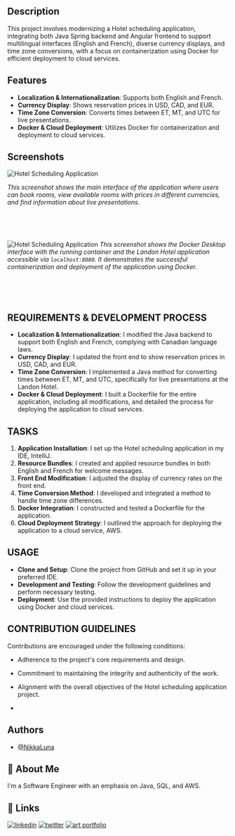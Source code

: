 
## Description

This project involves modernizing a Hotel scheduling application, integrating both Java Spring backend and Angular frontend to support multilingual interfaces (English and French), diverse currency displays, and time zone conversions, with a focus on containerization using Docker for efficient deployment to cloud services.


## Features

- **Localization & Internationalization**: Supports both English and French.
- **Currency Display**: Shows reservation prices in USD, CAD, and EUR.
- **Time Zone Conversion**: Converts times between ET, MT, and UTC for live presentations.
- **Docker & Cloud Deployment**: Utilizes Docker for containerization and deployment to cloud services.



## Screenshots

![Hotel Scheduling Application](https://github.com/NikkaLuna/HotelSchedulingApplication_Java_Spring_Multithreading_with_Docker/blob/D387/Hotel%20Scheduling%20Application.png)

*This screenshot shows the main interface of the application where users can book rooms, view available rooms with prices in different currencies, and find information about live presentations.*

<br><br><br>

![Hotel Scheduling Application](https://github.com/NikkaLuna/HotelSchedulingApplication_Java_Spring_Multithreading_with_Docker/blob/D387/Docker%20Deployment.png)
*This screenshot shows the Docker Desktop interface with the running container and the Landon Hotel application accessible via `localhost:8080`. It demonstrates the successful containerization and deployment of the application using Docker.*

<br><br><br>

## REQUIREMENTS & DEVELOPMENT PROCESS

- **Localization & Internationalization**: I modified the Java backend to support both English and French, complying with Canadian language laws.
- **Currency Display**: I updated the front end to show reservation prices in USD, CAD, and EUR.
- **Time Zone Conversion**: I implemented a Java method for converting times between ET, MT, and UTC, specifically for live presentations at the Landon Hotel.
- **Docker & Cloud Deployment**: I built a Dockerfile for the entire application, including all modifications, and detailed the process for deploying the application to cloud services.


## TASKS

1. **Application Installation**: I set up the Hotel scheduling application in my IDE, IntelliJ.
2. **Resource Bundles**: I created and applied resource bundles in both English and French for welcome messages.
3. **Front End Modification**: I adjusted the display of currency rates on the front end.
4. **Time Conversion Method**: I developed and integrated a method to handle time zone differences.
5. **Docker Integration**: I constructed and tested a Dockerfile for the application.
6. **Cloud Deployment Strategy**: I outlined the approach for deploying the application to a cloud service, AWS.


## USAGE

- **Clone and Setup**: Clone the project from GitHub and set it up in your preferred IDE.
- **Development and Testing**: Follow the development guidelines and perform necessary testing.
- **Deployment**: Use the provided instructions to deploy the application using Docker and cloud services.

## CONTRIBUTION GUIDELINES

Contributions are encouraged under the following conditions:
- Adherence to the project's core requirements and design.
- Commitment to maintaining the integrity and authenticity of the work.
- Alignment with the overall objectives of the Hotel scheduling application project.

- 


## Authors

- [@NikkaLuna](https://github.com/NikkaLuna)


## 🚀 About Me
I'm a Software Engineer with an emphasis on Java, SQL, and AWS.  


## 🔗 Links
[![linkedin](https://img.shields.io/badge/linkedin-0A66C2?style=for-the-badge&logo=linkedin&logoColor=white)](https://www.linkedin.com/in/andrea-hayes-msml/)
[![twitter](https://img.shields.io/badge/twitter-1DA1F2?style=for-the-badge&logo=twitter&logoColor=white)](https://twitter.com/AHayes_Ninja_)
[![art portfolio](https://img.shields.io/badge/my_art-888?style=for-the-badge&logo=ko-fi&logoColor=white)](https://andreachristinehayes.wixsite.com/andreahayesart/)



